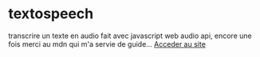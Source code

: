 # textospeech
transcrire un texte en audio fait avec javascript web audio api, encore une fois merci au mdn qui m'a servie de guide...
<a href="https://amour22.github.io/textospeech/textToSpeech.html">Acceder au site</a>
